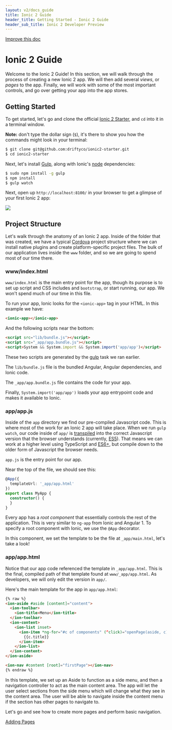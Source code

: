 ```yaml
---
layout: v2/docs_guide
title: Ionic 2 Guide
header_title: Getting Started - Ionic 2 Guide
header_sub_title: Ionic 2 Developer Preview
---
```

<div class="improve-docs">
  <a href='https://github.com/driftyco/ionic-site/edit/ionic2/docs/v2/guide/index.md'>
    Improve this doc
  </a>
</div>

<h1 class="title">Ionic 2 Guide</h1>


Welcome to the Ionic 2 Guide! In this section, we will walk through the process of creating a new Ionic 2 app. We will then add several *views*, or *pages* to the app. Finally, we will work with some of the most important controls, and go over getting your app into the app stores.


## Getting Started

To get started, let's go and clone the official [Ionic 2 Starter](https://github.com/driftyco/ionic2-starter), and `cd` into it in a terminal window. 

**Note:** don't type the dollar sign (`$`), it's there to show you how the commands might look in your terminal:

```bash
$ git clone git@github.com:driftyco/ionic2-starter.git
$ cd ionic2-starter
```

Next, let's install [Gulp](/docs/what-is/#gulp), along with Ionic's [node](/docs/what-is/#node) dependencies:

```bash
$ sudo npm install -g gulp
$ npm install
$ gulp watch
```

Next, open up `http://localhost:8100/` in your browser to get a glimpse of your first Ionic 2 app:

<img src="http://ionicframework.com.s3.amazonaws.com/v2/starter1.png" style="max-width: 320px">


## Project Structure

Let's walk through the anatomy of an Ionic 2 app. Inside of the folder that was created, we have a typical [Cordova](/docs/what-is/#cordova) project structure where we can install native plugins and create platform-specific project files. The bulk of our application lives inside the `www` folder, and so we are going to spend most of our time there.

<h3 class="file-title">www/index.html</h3>

`www/index.html` is the main entry point for the app, though its purpose is to set up script and CSS includes and `bootstrap`, or start running, our app. We won't spend much of our time in this file.

To run your app, Ionic looks for the `<ionic-app>` tag in your HTML. In this example we have:

```html
<ionic-app></ionic-app>
```

And the following scripts near the bottom:

```html
<script src="lib/bundle.js"></script>
<script src="_app/app.bundle.js"></script>
<script>System && System.import && System.import('app/app')</script>
```

These two scripts are generated by the [gulp](/docs/what-is/#gulp) task we ran earlier.

The `lib/bundle.js` file is the bundled Angular, Angular dependencies, and Ionic code.

The `_app/app.bundle.js` file contains the code for your app.

Finally, `System.import('app/app')` loads your app entrypoint code and makes it available to Ionic.

<h3 class="file-title">app/app.js</h3>

Inside of the `app` directory we find our pre-compiled Javascript code. This is where most of the work for an Ionic 2 app will take place. When we run `gulp watch`, our code inside of `app/` is [transpiled](/docs/what-is/#transpiler) into the correct Javascript version that the browser understands (currently, [ES5](/docs/what-is/#es5)). That means we can work at a higher level using TypeScript and [ES6+](/docs/what-is/es2015-es6), but compile down to the older form of Javascript the browser needs.

`app.js` is the entry point for our app.

Near the top of the file, we should see this:

```ts
@App({
  templateUrl: '_app/app.html'
})
export class MyApp {
  constructor() {
  }
}
```

Every app has a *root component* that essentially controls the rest of the application. This is very similar to `ng-app` from Ionic and Angular 1. To specify a root component with Ionic, we use the `@App` decorator.

In this component, we set the template to be the file at `_app/main.html`, let's take a look!

<h3 class="file-title">app/app.html</h3>

Notice that our app code referenced the template in `_app/app.html`. This is the final, compiled path of that template found at `www/_app/app.html`. As developers, we will only edit the version in `app/`.

Here's the main template for the app in `app/app.html`:

```html
{% raw %}
<ion-aside #aside [content]="content">
  <ion-toolbar>
    <ion-title>Menu</ion-title>
  </ion-toolbar>
  <ion-content>
    <ion-list inset>
      <ion-item *ng-for="#c of components" (^click)="openPage(aside, c)">
        {{c.title}}
      </ion-item>
    </ion-list>
  </ion-content>
</ion-aside>

<ion-nav #content [root]="firstPage"></ion-nav>
{% endraw %}
```

In this template, we set up an Aside to function as a side menu, and then a navigation controller
to act as the main content area. The app will let the user select sections from the side
menu which will change what they see in the content area. The user will be able to navigate
inside the content menu if the section has other pages to navigate to.

Let's go and see how to create more pages and perform basic navigation.

<a href="/docs/v2/guide/adding-pages/" button primary>Adding Pages</a>
